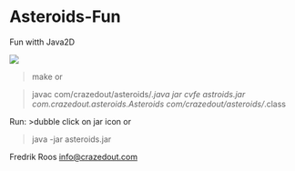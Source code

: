 # Asteroids-Fun
Fun witth Java2D

<img src="http://crazedout.com/screen.png">

<p>

>make or

>javac com/crazedout/asteroids/*.java
>jar cvfe astroids.jar com.crazedout.asteroids.Asteroids com/crazedout/asteroids/*.class
<p>
Run:
>dubble click on jar icon or

>java -jar asteroids.jar

Fredrik Roos info@crazedout.com

